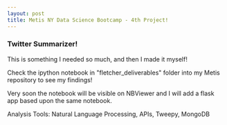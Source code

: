```yaml
---
layout: post
title: Metis NY Data Science Bootcamp - 4th Project!
---
```


###  Twitter Summarizer!  


This is something I needed so much, and then I made it myself!


Check the ipython notebook in "fletcher_deliverables" folder into my Metis repository to see my findings!

Very soon the notebook will be visible on NBViewer and I will add a flask app based upon the same notebook.

Analysis Tools: Natural Language Processing, APIs, Tweepy, MongoDB 
